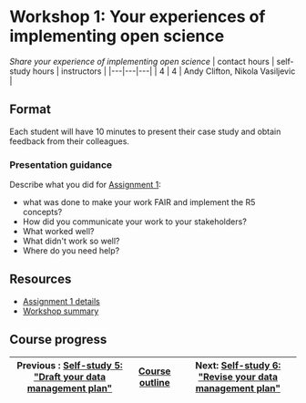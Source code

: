 # Workshop 1: Your experiences of implementing open science
_*Share your experience of implementing open science*_
| contact hours | self-study hours | instructors |
|---|---|---|
| 4 | 4 | Andy Clifton, Nikola Vasiljevic |

## Format
Each student will have 10 minutes to present their case study and obtain feedback from their colleagues.

### Presentation guidance

Describe what you did for [Assignment 1](../09_assignment1/readme.md):
- what was done to make your work FAIR and implement the R5 concepts?
- How did you communicate your work to your stakeholders?
- What worked well?
- What didn't work so well?
- Where do you need help?

## Resources
- [Assignment 1 details](../09_assignment1/readme.md)
- [Workshop summary](notes/readme.md)

## Course progress
| Previous : [Self-study 5: "Draft your data management plan"](../11_selfstudy5/readme.md) | [Course outline](../readme.md#course-outline) |Next: [Self-study 6: "Revise your data management plan"](../13_selfstudy6/readme.md) |
|---|---|---|
